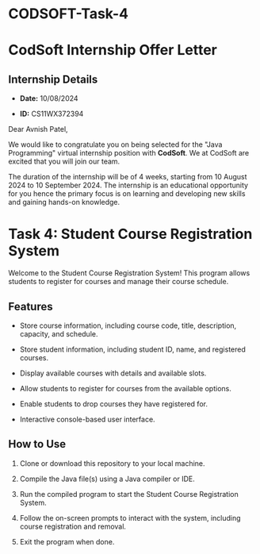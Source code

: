 # CODSOFT-Task-4
# CodSoft Internship Offer Letter

  

## Internship Details

  

-  **Date:** 10/08/2024

-  **ID:** CS11WX372394

  

Dear Avnish Patel,

  
We would like to congratulate you on being selected for the "Java Programming" virtual internship position with **CodSoft**. We at CodSoft are excited that you will join our team.

The duration of the internship will be of 4 weeks, starting from 10 August 2024 to 10 September 2024. The internship is an educational opportunity for you hence the primary focus is on learning and developing new skills and gaining hands-on knowledge.

# Task 4: Student Course Registration System

  

Welcome to the Student Course Registration System! This program allows students to register for courses and manage their course schedule.

  

## Features

  

- Store course information, including course code, title, description, capacity, and schedule.

- Store student information, including student ID, name, and registered courses.

- Display available courses with details and available slots.

- Allow students to register for courses from the available options.

- Enable students to drop courses they have registered for.

- Interactive console-based user interface.

  

## How to Use

  

1. Clone or download this repository to your local machine.

2. Compile the Java file(s) using a Java compiler or IDE.

3. Run the compiled program to start the Student Course Registration System.

4. Follow the on-screen prompts to interact with the system, including course registration and removal.

5. Exit the program when done.
